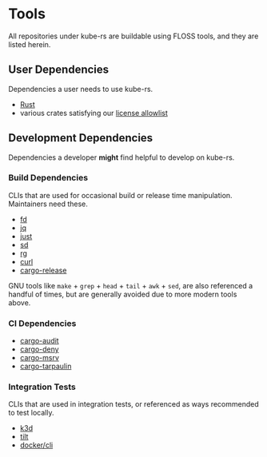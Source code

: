 <!--GENERATED FROM https://github.com/blob/kube-rs/.github/main/TOOLS.md - CHANGES MUST BE MADE THERE -->
# Tools

All repositories under kube-rs are buildable using FLOSS tools, and they are listed herein.

## User Dependencies

Dependencies a user needs to use kube-rs.

- [Rust](https://www.rust-lang.org/)
- various crates satisfying our [license allowlist](https://github.com/kube-rs/kube-rs/blob/master/deny.toml)

## Development Dependencies

Dependencies a developer **might** find helpful to develop on kube-rs.

### Build Dependencies

CLIs that are used for occasional build or release time manipulation. Maintainers need these.

- [fd](https://github.com/sharkdp/fd)
- [jq](https://stedolan.github.io/jq/)
- [just](https://github.com/casey/just)
- [sd](https://github.com/chmln/sd)
- [rg](https://github.com/BurntSushi/ripgrep)
- [curl](https://curl.se/)
- [cargo-release](https://github.com/crate-ci/cargo-release)

GNU tools like `make` + `grep` + `head` + `tail` + `awk` + `sed`, are also referenced a handful of times, but are generally avoided due to more modern tools above.

### CI Dependencies

- [cargo-audit](https://github.com/RustSec/rustsec/tree/main/cargo-audit)
- [cargo-deny](https://github.com/EmbarkStudios/cargo-deny)
- [cargo-msrv](https://github.com/foresterre/cargo-msrv)
- [cargo-tarpaulin](https://github.com/xd009642/tarpaulin)

### Integration Tests

CLIs that are used in integration tests, or referenced as ways recommended to test locally.

- [k3d](https://k3d.io/)
- [tilt](https://tilt.dev/)
- [docker/cli](https://github.com/docker/cli)
